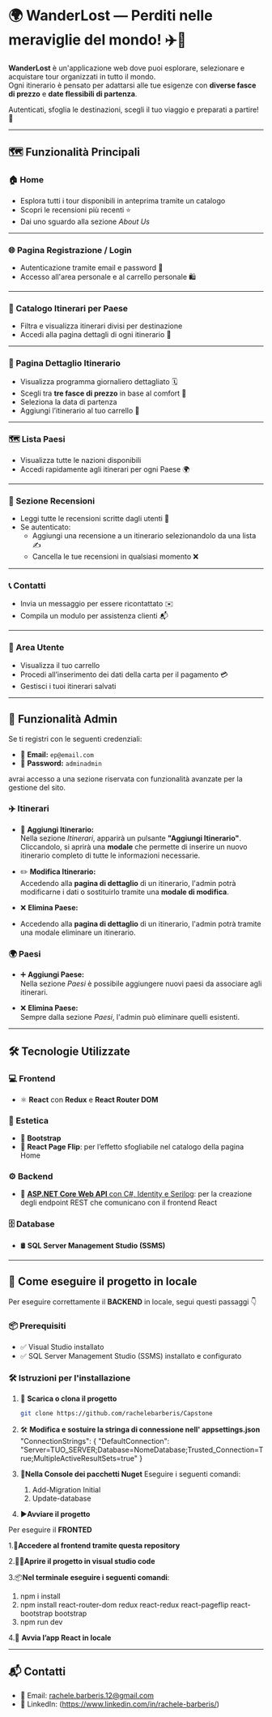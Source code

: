 # 🌍 WanderLost — Perditi nelle meraviglie del mondo! ✈️🧳

**WanderLost** è un'applicazione web dove puoi esplorare, selezionare e acquistare tour organizzati in tutto il mondo.  
Ogni itinerario è pensato per adattarsi alle tue esigenze con **diverse fasce di prezzo** e **date flessibili di partenza**.

Autenticati, sfoglia le destinazioni, scegli il tuo viaggio e preparati a partire! 🌟

---

## 🗺️ Funzionalità Principali

### 🏠 Home
- Esplora tutti i tour disponibili in anteprima tramite un catalogo
- Scopri le recensioni più recenti ⭐
- Dai uno sguardo alla sezione *About Us*

---

### 🌐 Pagina Registrazione / Login
- Autenticazione tramite email e password 🔐
- Accesso all'area personale e al carrello personale 🛍️

---

### 📂 Catalogo Itinerari per Paese
- Filtra e visualizza itinerari divisi per destinazione
- Accedi alla pagina dettagli di ogni itinerario 🌄

---

### 📝 Pagina Dettaglio Itinerario
- Visualizza programma giornaliero dettagliato 🗓️
- Scegli tra **tre fasce di prezzo** in base al comfort 💼
- Seleziona la data di partenza
- Aggiungi l’itinerario al tuo carrello 🛒

---

### 🗺️ Lista Paesi
- Visualizza tutte le nazioni disponibili
- Accedi rapidamente agli itinerari per ogni Paese 🌍

---

### 💬 Sezione Recensioni
- Leggi tutte le recensioni scritte dagli utenti 📖
- Se autenticato:
  - Aggiungi una recensione a un itinerario selezionandolo da una lista ✍️
  - Cancella le tue recensioni in qualsiasi momento ❌

---

### 📞 Contatti
- Invia un messaggio per essere ricontattato ✉️
- Compila un modulo per assistenza clienti 📬

---

### 👤 Area Utente
- Visualizza il tuo carrello
- Procedi all’inserimento dei dati della carta per il pagamento 💳
- Gestisci i tuoi itinerari salvati
---
## 🔐 Funzionalità Admin

Se ti registri con le seguenti credenziali:

- 📧 **Email:** `ep@email.com`  
- 🔑 **Password:** `adminadmin`

avrai accesso a una sezione riservata con funzionalità avanzate per la gestione del sito.

### ✈️ Itinerari

- 🔘 **Aggiungi Itinerario:**  
  Nella sezione *Itinerari*, apparirà un pulsante **"Aggiungi Itinerario"**.  
  Cliccandolo, si aprirà una **modale** che permette di inserire un nuovo itinerario completo di tutte le informazioni necessarie.

- ✏️ **Modifica Itinerario:**  
  Accedendo alla **pagina di dettaglio** di un itinerario, l'admin potrà modificarne i dati o sostituirlo tramite una **modale di modifica**.
  
- ❌ **Elimina Paese:**
-   Accedendo alla **pagina di dettaglio** di un itinerario, l'admin potrà tramite una modale eliminare un itinerario.

### 🌍 Paesi

- ➕ **Aggiungi Paese:**  
  Nella sezione *Paesi* è possibile aggiungere nuovi paesi da associare agli itinerari.

- ❌ **Elimina Paese:**  
  Sempre dalla sezione *Paesi*, l'admin può eliminare quelli esistenti.

---
## 🛠️ Tecnologie Utilizzate

### 💻 Frontend
- ⚛️ **React** con **Redux** e **React Router DOM**

### 🎨 Estetica
- 🎀 **Bootstrap**
- 📖 **React Page Flip**: per l’effetto sfogliabile nel catalogo della pagina Home

### ⚙️ Backend
- 🧩 [**ASP.NET Core Web API** con C#, Identity e Serilog](https://github.com/rachelebarberis/Capstone): per la creazione degli endpoint REST che comunicano con il frontend React

### 🗄️ Database
- 🛢️ **SQL Server Management Studio (SSMS)**

---
## 🧪 Come eseguire il progetto in locale
Per eseguire correttamente il **BACKEND** in locale, segui questi passaggi 👇

### 📦 Prerequisiti
- ✅ Visual Studio installato
- ✅ SQL Server Management Studio (SSMS) installato e configurato


### 🛠️ Istruzioni per l'installazione

1. 📁 **Scarica o clona il progetto**
   ```bash
   git clone https://github.com/rachelebarberis/Capstone
2. 🛠️ **Modifica e sostuire la stringa di connessione nell' appsettings.json**
   "ConnectionStrings": {
  "DefaultConnection": "Server=TUO_SERVER;Database=NomeDatabase;Trusted_Connection=True;MultipleActiveResultSets=true"
}
3. 💽**Nella Console dei pacchetti Nuget**
   Eseguire i seguenti comandi:
   1. Add-Migration Initial
   2. Update-database

4. ▶️**Avviare il progetto**

Per eseguire il **FRONTED**

1.📂**Accedere al frontend tramite questa repository**

2.🧑‍💻**Aprire il progetto in visual studio code**

3.📦**Nel terminale eseguire i seguenti comandi**:
   1. npm i install
   2. npm install react-router-dom redux react-redux react-pageflip react-bootstrap bootstrap
   3. npm run dev

4.🚀 **Avvia l’app React in locale**

---
## 📬 Contatti

- 📧 Email: rachele.barberis.12@gmail.com
- 💼 LinkedIn: (https://www.linkedin.com/in/rachele-barberis/)


